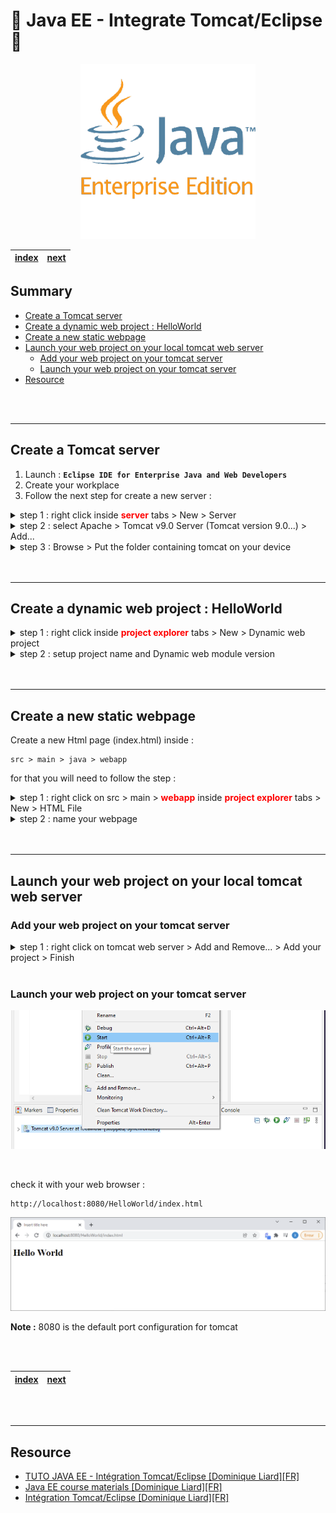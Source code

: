 # 🚀 Java EE - Integrate Tomcat/Eclipse 🚀<!-- omit in TOC -->

<div align="center">

![image](../javaEE.png)

|[index](./../Readme.md)|[next](./../JAVA_EE_-_Our_first_Servlet/Readme.md)|
|---|---|

</div>

## Summary <!-- omit in TOC -->

- [Create a Tomcat server](#create-a-tomcat-server)
- [Create a dynamic web project : HelloWorld](#create-a-dynamic-web-project--helloworld)
- [Create a new static webpage](#create-a-new-static-webpage)
- [Launch your web project on your local tomcat web server](#launch-your-web-project-on-your-local-tomcat-web-server)
  - [Add your web project on your tomcat server](#add-your-web-project-on-your-tomcat-server)
  - [Launch your web project on your tomcat server](#launch-your-web-project-on-your-tomcat-server)
- [Resource](#resource)

<br>
<br>

____

## Create a Tomcat server

1. Launch : __```Eclipse IDE for Enterprise Java and Web Developers```__
2. Create your workplace
3. Follow the next step for create a new server :

<details>
<summary>step 1 : right click inside <strong style="color:red">server</strong> tabs > New > Server </summary>

![image](server.PNG)

</details>

<details>
<summary>step 2 : select Apache > Tomcat v9.0 Server (Tomcat version 9.0...) > Add...</summary>

![image](server1.PNG)

</details>

<details>
<summary>step 3 : Browse > Put the folder containing tomcat on your device </summary>

![image](server2.PNG)

For me this folder is : 
```
C:\Users\xpierre\Downloads\apache-tomcat-9.0.50-windows-x64\apache-tomcat-9.0.50
```

<br>

**Note :** if you haven't Apache tomcat yet then you can install it from this link : 
* Tomcat 9 : https://tomcat.apache.org/download-90.cgi

</details>


<br>
<br>

___

## Create a dynamic web project : HelloWorld

<details>
<summary>step 1 : right click inside <strong style="color:red">project explorer</strong> tabs > New > Dynamic web project </summary>

![image](dynamic_web_project.PNG)

</details>

<details>
<summary>step 2 : setup project name and Dynamic web module version </summary>

![image](dynamic_web_project1.PNG)

</details>

<br>
<br>

___

## Create a new static webpage

Create a new Html page (index.html) inside :

```
src > main > java > webapp
```

for that you will need to follow the step :

<details>
<summary>step 1 : right click on src > main > <strong style="color:red">webapp</strong> inside <strong style="color:red">project explorer</strong> tabs > New > HTML File </summary>

![image](newHtmlpage.PNG)

</details>

<details>
<summary>step 2 : name your webpage </summary>

![image](newHtmlpage1.PNG)

</details>

<br>
<br>

___

## Launch your web project on your local tomcat web server
### Add your web project on your tomcat server

<details>
<summary>step 1 : right click on tomcat web server > Add and Remove... > Add your project > Finish </summary>

![image](addonserver.PNG)

<br>

then :

![image](addonserver2.PNG)

</details>

<br>

### Launch your web project on your tomcat server

![image](addonserver1.PNG)

<br>


check it with your web browser : 
```
http://localhost:8080/HelloWorld/index.html
```

![image](addonserver3.PNG)


**Note :** 8080 is the default port configuration for tomcat

<br>
<br>

<div align="center">


|[index](./../Readme.md)|[next](./../JAVA_EE_-_Our_first_Servlet/Readme.md)|
|---|---|

</div>


<br>
<br>

___

## Resource

* [TUTO JAVA EE - Intégration Tomcat/Eclipse [Dominique Liard][FR]](https://www.youtube.com/watch?v=yjJALFHAb-o&list=PLBNheBxhHLQyuFBZHx20kGByDoySutwBf&index=1)
* [Java EE course materials [Dominique Liard][FR]](https://koor.fr/Java/JavaEE.wp)
* [Intégration Tomcat/Eclipse [Dominique Liard][FR]](https://koor.fr/Java/TutorialJEE/jee_eclipse_tomcat.wp)